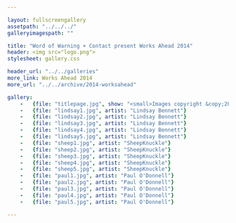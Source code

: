 ```yaml
---

layout: fullscreengallery
assetpath: "../../../"
galleryimagespath: ""

title: "Word of Warning + Contact present Works Ahead 2014"
header: <img src="logo.png">
stylesheet: gallery.css

header_url: "../../galleries"
more_link: Works Ahead 2014
more_url: "../../archive/2014-worksahead"

gallery:
    -   {file: "titlepage.jpg", show: "<small>Images copyright &copy;2014 Word of Warning</small>"}
    -   {file: "lindsay1.jpg", artist: "Lindsay Bennett"}
    -   {file: "lindsay2.jpg", artist: "Lindsay Bennett"}
    -   {file: "lindsay3.jpg", artist: "Lindsay Bennett"}
    -   {file: "lindsay4.jpg", artist: "Lindsay Bennett"}
    -   {file: "lindsay5.jpg", artist: "Lindsay Bennett"}
    -   {file: "sheep1.jpg", artist: "SheepKnuckle"}
    -   {file: "sheep2.jpg", artist: "SheepKnuckle"}
    -   {file: "sheep3.jpg", artist: "SheepKnuckle"}
    -   {file: "sheep4.jpg", artist: "SheepKnuckle"}
    -   {file: "sheep5.jpg", artist: "SheepKnuckle"}
    -   {file: "paul1.jpg", artist: "Paul O'Donnell"}
    -   {file: "paul2.jpg", artist: "Paul O'Donnell"}
    -   {file: "paul3.jpg", artist: "Paul O'Donnell"}
    -   {file: "paul4.jpg", artist: "Paul O'Donnell"}
    -   {file: "paul5.jpg", artist: "Paul O'Donnell"}

---
```

